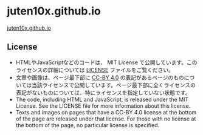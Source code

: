 # juten10x.github.io
[juten10x.github.io](https://juten10x.github.io)

## License
* HTMLやJavaScriptなどのコードは、 MIT License で公開しています。このライセンスの詳細については [LICENSE](LICENSE) ファイルをご覧ください。
* 文章や画像は、ページ最下部に [CC-BY 4.0](https://creativecommons.org/licenses/by/4.0/) の表記があるページのものについては当該ライセンスで公開しています。ページ最下部に全くライセンスの表記がないものについては、特にライセンスを指定していない状態です。
* The code, including HTML and JavaScript, is released under the MIT License. See the LICENSE file for more information about this license.
* Texts and images on pages that have a CC-BY 4.0 license at the bottom of the page are released under that license. For those with no license at the bottom of the page, no particular license is specified.
